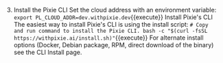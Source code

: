 3. Install the Pixie CLI
Set the cloud address with an environment variable:
`export PL_CLOUD_ADDR=dev.withpixie.dev`{{execute}}
Install Pixie's CLI
The easiest way to install Pixie's CLI is using the install script:
`# Copy and run command to install the Pixie CLI.
bash -c "$(curl -fsSL https://withpixie.ai/install.sh)"`{{execute}}
For alternate install options (Docker, Debian package, RPM, direct download of the binary) see the CLI Install page.